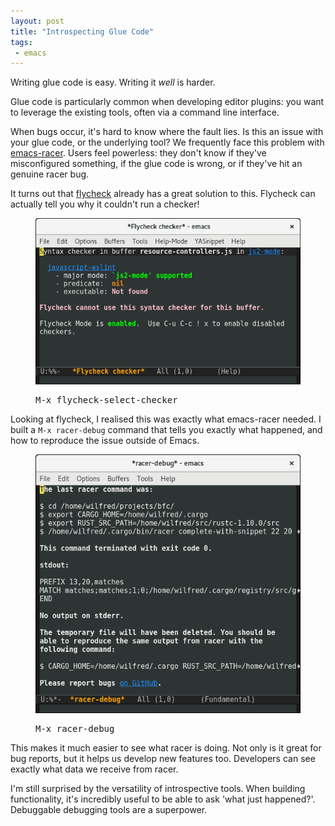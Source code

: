```yaml
--- 
layout: post
title: "Introspecting Glue Code"
tags:
 - emacs
---
```


Writing glue code is easy. Writing it *well* is harder.

Glue code is particularly common when developing editor plugins: you
want to leverage the existing tools, often via a command line
interface.

When bugs occur, it's hard to know where the fault lies. Is this an
issue with your glue code, or the underlying tool? We frequently face
this problem with
[emacs-racer](https://github.com/racer-rust/emacs-racer). Users feel
powerless: they don't know if they've misconfigured something, if the
glue code is wrong, or if they've hit an genuine racer bug.

It turns out that [flycheck](http://www.flycheck.org/en/latest/)
already has a great solution to this. Flycheck can actually tell you
why it couldn't run a checker!

<figure>
    <img src="/assets/flycheck_check.png">
    <figcaption>
    <pre>M-x flycheck-select-checker</pre>
    </figcaption>
</figure>

Looking at flycheck, I realised this was exactly what emacs-racer
needed. I built a `M-x racer-debug` command that tells you exactly
what happened, and how to reproduce the issue outside of Emacs.

<figure>
    <img src="/assets/racer_debug.png">
    <figcaption>
    <pre>M-x racer-debug</pre>
    </figcaption>
</figure>

This makes it much easier to see what racer is doing. Not only is it
great for bug reports, but it helps us develop new features
too. Developers can see exactly what data we receive from racer.

I'm still surprised by the versatility of introspective tools. When
building functionality, it's incredibly useful to be able to ask 'what
just happened?'. Debuggable debugging tools are a superpower.
